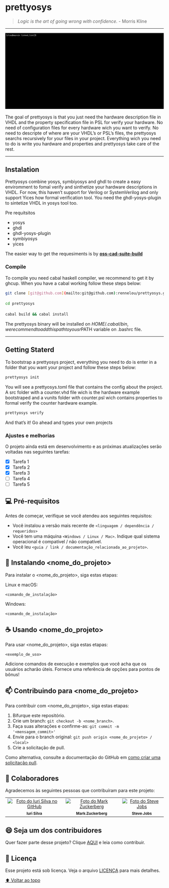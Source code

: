 # prettyosys

<!---Esses são exemplos. Veja https://shields.io para outras pessoas ou para personalizar este conjunto de escudos. Você pode querer incluir dependências, status do projeto e informações de licença aqui--->



> *Logic is the art of going wrong with confidence. -* Morris Kline
> 

---

<img src="prettyosys_example.gif" alt="exemplo gif">

The goal of prettyosys is that you just need the hardware description file in VHDL and the property specification file in PSL for verify your hardware. No need of configuration files for every hardware wich you want to verify. No need to descripte of where are your VHDL’s or PSL’s files, the prettyosys searchs recursively for your files in your project. Everything wich you need to do is write you hardware and properties and prettyosys take care of the rest.

---

## Instalation

Prettyosys combine yosys, symbiyosys and ghdl to create a easy enviromment to fomal verify and sinthetize your hardware descriptions in VHDL. For now, this haven’t support for Verilog or SystemVerilog and only support Yices how formal verification tool. You need the ghdl-yosys-plugin to sintetize VHDL in yosys tool too.

Pre requitsitos

* yosys
* ghdl
* ghdl-yosys-plugin
* symbiyosys
* yices

The easier way to get the requesiments is by **[oss-cad-suite-build](https://github.com/YosysHQ/oss-cad-suite-build)**

### Compile

To compile you need cabal haskell compiler, we recommend to get it by ghcup. When you have a cabal working follow these steps below:

```bash
git clone [git@github.com](mailto:git@github.com):rennelou/prettyosys.git

cd prettyosys

cabal build && cabal install
```

The prettyosys binary will be installed on $HOME/.cabal/bin, we recommend to add this path to yousr$PATH variable on .bashrc file.

---

## Getting Staterd

To bootstrap a prettyosys project, everything you need to do is enter in a folder that you want your project and follow these steps below:

```bash
prettyosys init
```

You will see a prettyosys.toml file that contains the config about the project. A src folder with a counter.vhd file wich is the hardware example bootstraped and a vunits folder with counter.psl wich contains properties to formal verify the counter hardware example.

```bash
prettyosys verify
```

And that’s it! Go ahead and types your own projects

### Ajustes e melhorias

O projeto ainda está em desenvolvimento e as próximas atualizações serão voltadas nas seguintes tarefas:

- [x] Tarefa 1
- [x] Tarefa 2
- [x] Tarefa 3
- [ ] Tarefa 4
- [ ] Tarefa 5

## 💻 Pré-requisitos

Antes de começar, verifique se você atendeu aos seguintes requisitos:
<!---Estes são apenas requisitos de exemplo. Adicionar, duplicar ou remover conforme necessário--->
* Você instalou a versão mais recente de `<linguagem / dependência / requeridos>`
* Você tem uma máquina `<Windows / Linux / Mac>`. Indique qual sistema operacional é compatível / não compatível.
* Você leu `<guia / link / documentação_relacionada_ao_projeto>`.

## 🚀 Instalando <nome_do_projeto>

Para instalar o <nome_do_projeto>, siga estas etapas:

Linux e macOS:
```
<comando_de_instalação>
```

Windows:
```
<comando_de_instalação>
```

## ☕ Usando <nome_do_projeto>

Para usar <nome_do_projeto>, siga estas etapas:

```
<exemplo_de_uso>
```

Adicione comandos de execução e exemplos que você acha que os usuários acharão úteis. Fornece uma referência de opções para pontos de bônus!

## 📫 Contribuindo para <nome_do_projeto>
<!---Se o seu README for longo ou se você tiver algum processo ou etapas específicas que deseja que os contribuidores sigam, considere a criação de um arquivo CONTRIBUTING.md separado--->
Para contribuir com <nome_do_projeto>, siga estas etapas:

1. Bifurque este repositório.
2. Crie um branch: `git checkout -b <nome_branch>`.
3. Faça suas alterações e confirme-as: `git commit -m '<mensagem_commit>'`
4. Envie para o branch original: `git push origin <nome_do_projeto> / <local>`
5. Crie a solicitação de pull.

Como alternativa, consulte a documentação do GitHub em [como criar uma solicitação pull](https://help.github.com/en/github/collaborating-with-issues-and-pull-requests/creating-a-pull-request).

## 🤝 Colaboradores

Agradecemos às seguintes pessoas que contribuíram para este projeto:

<table>
  <tr>
    <td align="center">
      <a href="#">
        <img src="https://avatars3.githubusercontent.com/u/31936044" width="100px;" alt="Foto do Iuri Silva no GitHub"/><br>
        <sub>
          <b>Iuri Silva</b>
        </sub>
      </a>
    </td>
    <td align="center">
      <a href="#">
        <img src="https://s2.glbimg.com/FUcw2usZfSTL6yCCGj3L3v3SpJ8=/smart/e.glbimg.com/og/ed/f/original/2019/04/25/zuckerberg_podcast.jpg" width="100px;" alt="Foto do Mark Zuckerberg"/><br>
        <sub>
          <b>Mark Zuckerberg</b>
        </sub>
      </a>
    </td>
    <td align="center">
      <a href="#">
        <img src="https://miro.medium.com/max/360/0*1SkS3mSorArvY9kS.jpg" width="100px;" alt="Foto do Steve Jobs"/><br>
        <sub>
          <b>Steve Jobs</b>
        </sub>
      </a>
    </td>
  </tr>
</table>


## 😄 Seja um dos contribuidores<br>

Quer fazer parte desse projeto? Clique [AQUI](CONTRIBUTING.md) e leia como contribuir.

## 📝 Licença

Esse projeto está sob licença. Veja o arquivo [LICENÇA](LICENSE.md) para mais detalhes.

[⬆ Voltar ao topo](#nome-do-projeto)<br>
